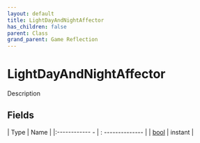 ```yaml
---
layout: default
title: LightDayAndNightAffector
has_children: false
parent: Class
grand_parent: Game Reflection
---
```

# LightDayAndNightAffector
Description 

## Fields
| Type | Name |
|:------------ - | : -------------- |
| [bool](game-reflection/components/bool.md) | instant |
